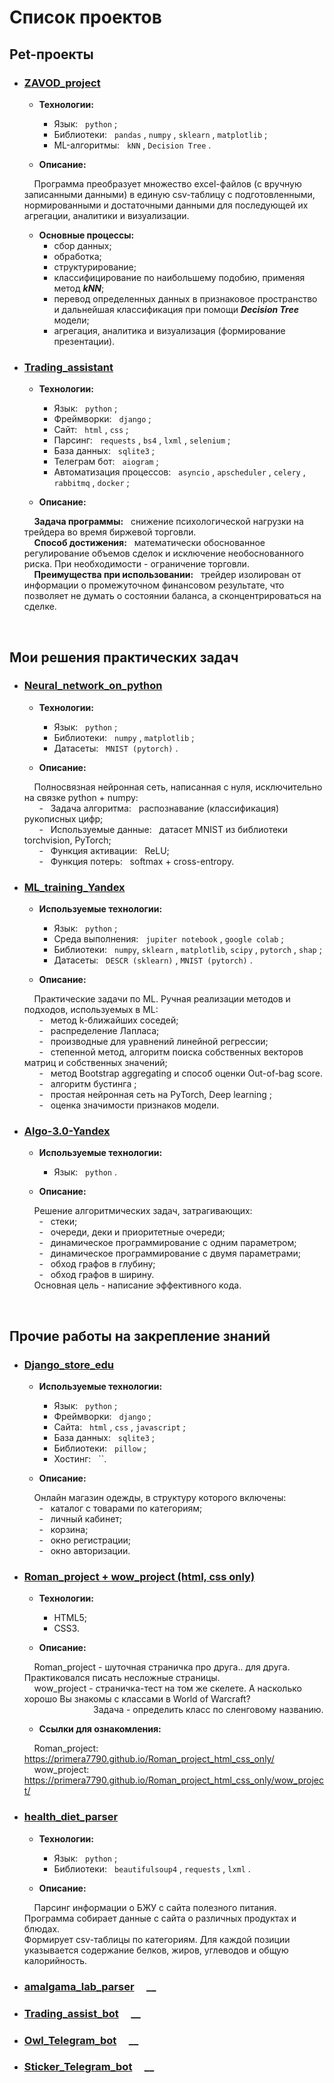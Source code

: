 # Список проектов

## **Pet-проекты**
- ### [**ZAVOD_project**](https://github.com/primera7790/ZAVOD_project/tree/master/zavod) &nbsp; &nbsp;
  
  - **Технологии:**
    - Язык: &nbsp; `python` ;
    - Библиотеки: &nbsp; `pandas` , `numpy` , `sklearn` , `matplotlib` ;
    - ML-алгоритмы: &nbsp; `kNN` , `Decision Tree` .

  - **Описание:**<br>
  
  &nbsp; &nbsp; Программа преобразует множество excel-файлов (с вручную записанными данными) в единую csv-таблицу с подготовленными, нормированными и достаточными данными для последующей их агрегации, аналитики и визуализации.
  
  - **Основные процессы:**
    - сбор данных;
    - обработка;
    - структурирование;
    - классифицирование по наибольшему подобию, применяя метод ___kNN___;
    - перевод определенных данных в признаковое пространство и дальнейшая классификация при помощи ___Decision Tree___ модели;
    - агрегация, аналитика и визуализация (формирование презентации).

      
- ### [**Trading_assistant**](https://github.com/primera7790/Trading_assistant) &nbsp; &nbsp;

  - **Технологии:**
    - Язык: &nbsp; `python` ;
    - Фреймворки: &nbsp; `django` ;
    - Сайт: &nbsp; `html` , `css` ;
    - Парсинг: &nbsp; `requests` , `bs4` , `lxml` , `selenium` ;
    - База данных: &nbsp; `sqlite3` ;
    - Телеграм бот: &nbsp; `aiogram` ;
    - Автоматизация процессов: &nbsp; `asyncio` , `apscheduler` , `celery` , `rabbitmq` , `docker` ;
    
  - **Описание:**<br>
  
  &nbsp; &nbsp; __Задача программы:__ &nbsp; снижение психологической нагрузки на трейдера во время биржевой торговли.<br>
  &nbsp; &nbsp; __Способ достижения:__ &nbsp; математически обоснованное регулирование объемов сделок и исключение необоснованного риска. При необходимости - ограничение торговли.<br>
  &nbsp; &nbsp; __Преимущества при использовании:__ &nbsp; трейдер изолирован от информации о промежуточном финансовом результате, что позволяет не думать о состоянии баланса, а сконцентрироваться на сделке.

<br>  

## **Мои решения практических задач**
- ### [**Neural_network_on_python**](https://github.com/primera7790/Neural_network_on_python) &nbsp; &nbsp;

  - **Технологии:**
    - Язык: &nbsp; `python` ;
    - Библиотеки: &nbsp; `numpy` , `matplotlib` ;
    - Датасеты: &nbsp; `MNIST (pytorch)` .

  - **Описание:**<br>
  
  &nbsp; &nbsp; Полносвязная нейронная сеть, написанная с нуля, исключительно на связке python + numpy:<br>
  &nbsp; &nbsp; &nbsp; - &nbsp; Задача алгоритма: &nbsp; распознавание (классификация) рукописных цифр;<br>
  &nbsp; &nbsp; &nbsp; - &nbsp; Используемые данные: &nbsp; датасет MNIST из библиотеки torchvision, PyTorch;<br>
  &nbsp; &nbsp; &nbsp; - &nbsp; Функция активации: &nbsp; ReLU;<br>
  &nbsp; &nbsp; &nbsp; - &nbsp; Функция потерь: &nbsp; softmax + cross-entropy.
      
- ### [**ML_training_Yandex**](https://github.com/primera7790/ML_training_Yandex) &nbsp; &nbsp;

  - **Используемые технологии:**
      - Язык: &nbsp; `python` ;
      - Среда выполнения: &nbsp; `jupiter notebook` , `google colab` ;
      - Библиотеки: &nbsp; `numpy`, `sklearn` , `matplotlib`, `scipy` , `pytorch` , `shap` ;
      - Датасеты: &nbsp; `DESCR (sklearn)` , `MNIST (pytorch)` .
  
   - **Описание:**<br>
  
    &nbsp; &nbsp; Практические задачи по ML. Ручная реализации методов и подходов, используемых в ML:<br>
    &nbsp; &nbsp; &nbsp; - &nbsp; метод k-ближайших соседей;<br>
    &nbsp; &nbsp; &nbsp; - &nbsp; распределение Лапласа;<br>
    &nbsp; &nbsp; &nbsp; - &nbsp; производные для уравнений линейной регрессии;<br>
    &nbsp; &nbsp; &nbsp; - &nbsp; степенной метод, алгоритм поиска собственных векторов матриц и собственных значений;<br>
    &nbsp; &nbsp; &nbsp; - &nbsp; метод Bootstrap aggregating и способ оценки Out-of-bag score.<br>
    &nbsp; &nbsp; &nbsp; - &nbsp; алгоритм бустинга ;<br>
    &nbsp; &nbsp; &nbsp; - &nbsp; простая нейронная сеть на PyTorch, Deep learning ;<br>
    &nbsp; &nbsp; &nbsp; - &nbsp; оценка значимости признаков модели.
    
- ### [**Algo-3.0-Yandex**](https://github.com/primera7790/Algo-3.0-Yandex) &nbsp; &nbsp;

  - **Используемые технологии:**
      - Язык: &nbsp; `python` .
   
  - **Описание:**<br>
  
  &nbsp; &nbsp; Решение алгоритмических задач, затрагивающих:<br>
  &nbsp; &nbsp; &nbsp; - &nbsp; стеки;<br>
  &nbsp; &nbsp; &nbsp; - &nbsp; очереди, деки и приоритетные очереди;<br>
  &nbsp; &nbsp; &nbsp; - &nbsp; динамическое программирование с одним параметром;<br>
  &nbsp; &nbsp; &nbsp; - &nbsp; динамическое программирование с двумя параметрами;<br>
  &nbsp; &nbsp; &nbsp; - &nbsp; обход графов в глубину;<br>
  &nbsp; &nbsp; &nbsp; - &nbsp; обход графов в ширину.<br>
  &nbsp; &nbsp; Основная цель - написание эффективного кода.<br>

<br>
  
## **Прочие работы на закрепление знаний**
- ### [**Django_store_edu**](https://github.com/primera7790/Django_store_edu) &nbsp; &nbsp;
  
  - **Используемые технологии:**
    - Язык: &nbsp; `python` ;
    - Фреймворки: &nbsp; `django` ;
    - Сайта: &nbsp; `html` , `css` , `javascript` ;
    - База данных: &nbsp; `sqlite3` ;
    - Библиотеки: &nbsp; `pillow` ;
    - Хостинг: &nbsp; ``.

  - **Описание:**<br>
  
  &nbsp; &nbsp; Онлайн магазин одежды, в структуру которого включены:<br>
  &nbsp; &nbsp; &nbsp; - &nbsp; каталог с товарами по категориям;<br>
  &nbsp; &nbsp; &nbsp; - &nbsp; личный кабинет;<br>
  &nbsp; &nbsp; &nbsp; - &nbsp; корзина;<br>
  &nbsp; &nbsp; &nbsp; - &nbsp; окно регистрации;<br>
  &nbsp; &nbsp; &nbsp; - &nbsp; окно авторизации.<br>
    
      
- ### [**Roman_project + wow_project (html, css only)**](https://github.com/primera7790/Roman_project_html_css_only) &nbsp; &nbsp; 

  - **Технологии:**
    - HTML5;
    - CSS3.
      
  - **Описание:**<br>

  &nbsp; &nbsp; Roman_project - шуточная страничка про друга.. для друга. Практиковался писать несложные страницы.<br>
  &nbsp; &nbsp; wow_project - страничка-тест на том же скелете. А насколько хорошо Вы знакомы с классами в World of Warcraft?<br>
  &nbsp;&nbsp;&nbsp;&nbsp;&nbsp;&nbsp;&nbsp;&nbsp;&nbsp;&nbsp;&nbsp;&nbsp;&nbsp;&nbsp;&nbsp;&nbsp;&nbsp;&nbsp;&nbsp;&nbsp;&nbsp;&nbsp;&nbsp;&nbsp;&nbsp;&nbsp;&nbsp;
  Задача - определить класс по сленговому названию.

  - **Ссылки для ознакомления:**<br>

  &nbsp; &nbsp; Roman_project: &nbsp; https://primera7790.github.io/Roman_project_html_css_only/ <br>
  &nbsp; &nbsp; wow_project: &nbsp; https://primera7790.github.io/Roman_project_html_css_only/wow_project/


- ### [**health_diet_parser**](https://github.com/primera7790/health_diet_parser) &nbsp; &nbsp;
  - **Технологии:**
    - Язык: &nbsp; `python` ;
    - Библиотеки: &nbsp; `beautifulsoup4` , `requests` , `lxml` .

  - **Описание:**<br>
  
  &nbsp; &nbsp; Парсинг информации о БЖУ с сайта полезного питания.<br>
  Программа собирает данные с сайта о различных продуктах и блюдах.<br>
  Формирует csv-таблицы по категориям. Для каждой позиции указывается содержание белков, жиров, углеводов и общую калорийность.<br>

  
- ### [**amalgama_lab_parser**](https://github.com/primera7790/amalgama_lab_parser) &nbsp; &nbsp; __
- ### [**Trading_assist_bot**](https://github.com/primera7790/Trading_assist_bot) &nbsp; &nbsp; __
- ### [**Owl_Telegram_bot**](https://github.com/primera7790/Owl_Telegram_bot) &nbsp; &nbsp; __
- ### [**Sticker_Telegram_bot**](https://github.com/primera7790/Sticker_Telegram_bot) &nbsp; &nbsp; __

